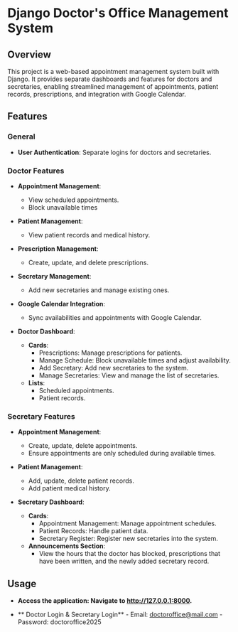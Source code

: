 # Django Doctor's Office Management System

## Overview

This project is a web-based appointment management system built with Django. It provides separate dashboards and features for doctors and secretaries, enabling streamlined management of appointments, patient records, prescriptions, and integration with Google Calendar.

## Features

### General
- **User Authentication**: Separate logins for doctors and secretaries.

### Doctor Features
- **Appointment Management**:
  - View scheduled appointments.
  - Block unavailable times 
- **Patient Management**:
  - View patient records and medical history.
- **Prescription Management**:
  - Create, update, and delete prescriptions.
- **Secretary Management**:
  - Add new secretaries and manage existing ones.
- **Google Calendar Integration**:
  - Sync availabilities and appointments with Google Calendar.
  
- **Doctor Dashboard**:
  - **Cards**:
    - Prescriptions: Manage prescriptions for patients.
    - Manage Schedule: Block unavailable times and adjust availability.
    - Add Secretary: Add new secretaries to the system.
    - Manage Secretaries: View and manage the list of secretaries.
  - **Lists**:
    - Scheduled appointments.
    - Patient records.

### Secretary Features
- **Appointment Management**:
  - Create, update, delete appointments.
  - Ensure appointments are only scheduled during available times.
- **Patient Management**:
  - Add, update, delete patient records.
  - Add patient medical history.

- **Secretary Dashboard**:
  - **Cards**:
    - Appointment Management: Manage appointment schedules.
    - Patient Records: Handle patient data.
    - Secretary Register: Register new secretaries into the system.
  - **Announcements Section**:
    - View the hours that the doctor has blocked, prescriptions that have been written, and the newly added secretary record.

## Usage
- **Access the application: Navigate to http://127.0.0.1:8000.**

- ** Doctor Login & Secretary Login**
        - Email: doctoroffice@mail.com
        - Password: doctoroffice2025
